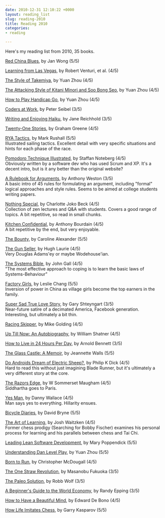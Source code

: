 ```yaml
---
date: 2010-12-31 12:10:22 +0000
layout: reading_list
slug: reading-2010
title: Reading 2010
categories:
- reading

---
```

Here's my reading list from 2010, 35 books.

[Red China Blues](http://www.amazon.com/Red-China-Blues-reissue-March-ebook/dp/B004NNUYHY/), by Jan Wong (5/5)

[Learning from Las Vegas](http://www.amazon.com/Learning-Las-Vegas-Forgotten-Architectural/dp/026272006X/), by Robert Venturi, et al. (4/5)

[The Style of Takemiya](http://www.slateandshell.com/SSYZ007.html), by Yuan Zhou (4/5)

[The Attacking Style of Kitani Minori and Soo Bong Seo](), by Yuan Zhou (4/5)

[How to Play Handicap Go](http://www.slateandshell.com/SSYZ004.html), by Yuan Zhou (4/5)

[Coders at Work](http://www.amazon.com/Coders-Work-Reflections-Craft-Programming-ebook/dp/B002RHN7RM/), by Peter Seibel (3/5)

[Writing and Enjoying Haiku](http://www.amazon.com/Writing-Enjoying-Haiku-Hands--Guide/dp/1568365217/), by Jane Reichhold (3/5)

[Twenty-One Stories](http://www.amazon.com/Twenty-One-Stories-Vintage-Classics-Graham-ebook/dp/B0044XV5W6/), by Graham Greene (4/5)

[RYA Tactics](http://www.amazon.com/RYA-Tactics-Mark-Rushall/dp/1905104219/), by Mark Rushall (5/5)  
Illustrated sailing tactics. Excellent detail with very specific situations and hints for each phase of the race.

[Pomodoro Technique Illustrated](http://www.amazon.com/Pomodoro-Technique-Illustrated-Pragmatic-Life-ebook/dp/B00A376NI8/), by Staffan Noteberg (4/5)  
Obviously written by a software dev who has used Scrum and XP. It's a decent intro, but is it any better than the original website?

[A Rulebook for Arguments](http://www.amazon.com/Rulebook-Arguments-Fourth-Anthony-Weston-ebook/dp/B003GEKKX4/), by Anthony Weston (3/5)  
A basic intro of 45 rules for formulating an argument, including "formal" logical approaches and style rules. Seems to be aimed at college students writing papers.

[Nothing Special](http://www.amazon.com/Nothing-Special-Charlotte-J-Beck-ebook/dp/B001VA1PIE/), by Charlotte Joko Beck (4/5)  
Collection of zen lectures and Q&A with students. Covers a good range of topics. A bit repetitive, so read in small chunks.

[Kitchen Confidential](http://www.amazon.com/Kitchen-Confidential-Anthony-Bourdain-ebook/dp/B002UM5BXW/), by Anthony Bourdain (4/5)  
A bit repetitive by the end, but very enjoyable.

[The Bounty](http://www.amazon.com/Bounty-True-Story-Mutiny-text-ebook/dp/B001N8ELPI/), by Caroline Alexander (5/5)

[The Gun Seller](http://www.amazon.com/Gun-Seller-Hugh-Laurie-ebook/dp/B004M8S78S/), by Hugh Laurie (4/5)  
Very Douglas Adams'ey or maybe Wodehouse'ian.

[The Systems Bible](http://www.amazon.com/SYSTEMANTICS-SYSTEMS-BIBLE-John-Gall-ebook/dp/B00AK1BIDM/), by John Gall (4/5)  
"The most effective approach to coping is to learn the basic laws of Systems-Behaviour"

[Factory Girls](http://www.amazon.com/Factory-Girls-Village-Changing-China-ebook/dp/B001FA0URC/), by Leslie Chang (5/5)  
Inversion of power in China as village girls become the top earners in the family.

[Super Sad True Love Story](http://www.amazon.com/Super-Sad-True-Love-Story-ebook/dp/B0036S4BSA/), by Gary Shteyngart (3/5)  
Near-future satire of a decimated America, Facebook generation. Interesting, but ultimately a bit thin.

[Racing Skipper](http://www.amazon.com/Racing-Skipper-Mike-Golding/dp/1898660573/), by Mike Golding (4/5)

[Up Till Now: An Autobiography](http://www.amazon.com/Till-Now-Autobiography-William-Shatner-ebook/dp/B0013TPV2Y/), by William Shatner (4/5)

[How to Live in 24 Hours Per Day](http://www.amazon.com/How-Live-24-Hours-Day/dp/0967972809/), by Arnold Bennett (3/5)

[The Glass Castle: A Memoir](http://www.amazon.com/Glass-Castle-Jeannette-Walls-ebook/dp/B000OVLKMM/), by Jeannette Walls (5/5)

[Do Androids Dream of Electric Sheep?](http://www.amazon.com/Androids-Dream-Electric-Sheep-MASTERWORKS-ebook/dp/B000SEGTI0/), by Philip K Dick (4/5)  
Hard to read this without just imagining Blade Runner, but it's ultimately a very different story at the core.

[The Razors Edge](http://www.amazon.com/Razors-Edge-Vintage-Classics-ebook/dp/B0031RS73G/), by W Sommerset Maugham (4/5)  
Siddhartha goes to Paris.

[Yes Man](http://www.amazon.com/Yes-Film-Tie--Danny-Wallace-ebook/dp/B003L77XB8/), by Danny Wallace (4/5)  
Man says yes to everything. Hillarity ensues.

[Bicycle Diaries](http://www.amazon.com/Bicycle-Diaries-David-Byrne-ebook/dp/B0044KLQGY/), by David Bryne (5/5)

[The Art of Learning](http://www.amazon.com/Art-Learning-Journey-Pursuit-Excellence-ebook/dp/B000QCQ970/), by Josh Waitzken (4/5)  
Former chess prodigy (Searching for Bobby Fischer) examines his personal process for learning and his parallels between chess and Tai Chi.

[Leading Lean Software Development](http://www.amazon.com/Leading-Lean-Software-Development-Addison-Wesley-ebook/dp/B002Y1U7VU/), by Mary Poppendick (5/5)

[Understanding Dan Level Play](http://www.slateandshell.com/SSYZ012.html), by Yuan Zhou (5/5)

[Born to Run](http://www.amazon.com/Born-Run-Christopher-McDougall-ebook/dp/B0028MBKVG/), by Christopher McDougall (4/5)

[The One Straw Revolution](http://www.amazon.com/One-Straw-Revolution-Introduction-Natural-Classics-ebook/dp/B003WUYP74/), by Masanobu Fukuoka (3/5)

[The Paleo Solution](http://www.amazon.com/Paleo-Solution-Original-Human-Diet-ebook/dp/B00466H5MU/), by Robb Wolf (3/5)

[A Beginner's Guide to the World Economy](http://www.amazon.com/Beginners-Guide-World-Economy-Eighty-one-ebook/dp/B000XU8E4G/), by Randy Epping (3/5)

[How to Have a Beautiful Mind](http://www.amazon.com/Have-Beautiful-Mind-Edward-Bono-ebook/dp/B000S1LD48/), by Edward De Bono (4/5)

[How Life Imitates Chess](http://www.amazon.com/Life-Imitates-Chess-Garry-Kasparov-ebook/dp/B0049U443Q/), by Garry Kasparov (5/5)